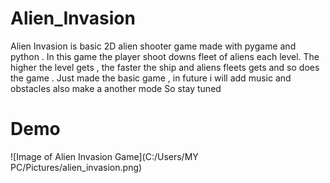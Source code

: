 # Alien_Invasion
Alien Invasion is basic 2D alien shooter game made with pygame and python . In this game the player shoot downs fleet of aliens each level. The higher the level gets , the faster the ship and aliens fleets gets and so does the game . Just made the basic game , in future i will add music and obstacles also make a another mode So stay tuned


# Demo 
![Image of Alien Invasion Game](C:/Users/MY PC/Pictures/alien_invasion.png)
